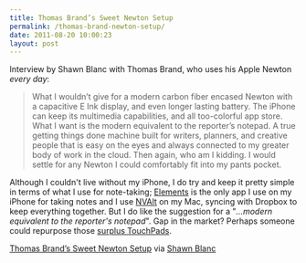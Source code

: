 ```yaml
---
title: Thomas Brand’s Sweet Newton Setup
permalink: /thomas-brand-newton-setup/
date: 2011-08-20 10:00:23
layout: post
---
```


Interview by Shawn Blanc with Thomas Brand, who uses his Apple Newton _every day_: 

> What I wouldn’t give for a modern carbon fiber encased Newton with a capacitive E Ink display, and even longer lasting battery. The iPhone can keep its multimedia capabilities, and all too-colorful app store. What I want is the modern equivalent to the reporter’s notepad. A true getting things done machine built for writers, planners, and creative people that is easy on the eyes and always connected to my greater body of work in the cloud. Then again, who am I kidding. I would settle for any Newton I could comfortably fit into my pants pocket.

Although I couldn't live without my iPhone, I do try and keep it pretty simple in terms of what I use for note-taking; [Elements](http://www.secondgearsoftware.com/elements/) is the only app I use on my iPhone for taking notes and I use [NVAlt](http://brettterpstra.com/project/nvalt/) on my Mac, syncing with Dropbox to keep everything together. But I do like the suggestion for a "_…modern equivalent to the reporter's notepad_". Gap in the market? Perhaps someone could repurpose those [surplus TouchPads](http://shawnblanc.net/2011-08-touchpad-ideas/). 

[Thomas Brand’s Sweet Newton Setup](http://shawnblanc.net/2011-08-thomas-brand-sweet-newton/) via [Shawn Blanc](http://twitter.com/shawnblanc)